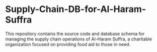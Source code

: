 # Supply-Chain-DB-for-Al-Haram-Suffra
This repository contains the source code and database schema for managing the supply chain operations of Al-Haram Suffra, a charitable organization focused on providing food aid to those in need.
